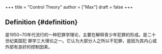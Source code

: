 +++
title = "Control Theory"
author = ["Max"]
draft = false
+++

## Definition {#definition}

是1950~70年代流行的一种犯罪学理论，主要在解释青少年犯罪的形成。是二十世纪美国犯
罪学三大理论之一。它认为大部分人之所以不犯罪，是因为其内心或外部有良好的控制因素。